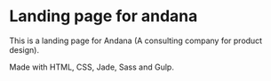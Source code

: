 # Landing page for andana

This is a landing page for Andana (A consulting company for product design).

Made with HTML, CSS, Jade, Sass and Gulp.
